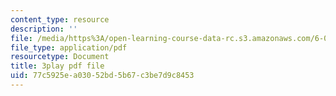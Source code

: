 ```yaml
---
content_type: resource
description: ''
file: /media/https%3A/open-learning-course-data-rc.s3.amazonaws.com/6-042j-mathematics-for-computer-science-spring-2015/77c5925ea03052bd5b67c3be7d9c8453_KvtLWgCTwn4.pdf
file_type: application/pdf
resourcetype: Document
title: 3play pdf file
uid: 77c5925e-a030-52bd-5b67-c3be7d9c8453
---
```

